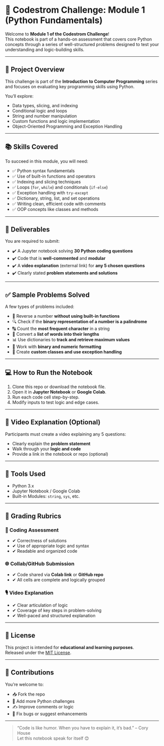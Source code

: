 # 🧠 Codestrom Challenge: Module 1 (Python Fundamentals)

Welcome to **Module 1 of the Codestrom Challenge**!  
This notebook is part of a hands-on assessment that covers core Python concepts through a series of well-structured problems designed to test your understanding and logic-building skills.

---

## 📘 Project Overview

This challenge is part of the **Introduction to Computer Programming** series and focuses on evaluating key programming skills using Python.

You’ll explore:

- Data types, slicing, and indexing  
- Conditional logic and loops  
- String and number manipulation  
- Custom functions and logic implementation  
- Object-Oriented Programming and Exception Handling  

---

## 📚 Skills Covered

To succeed in this module, you will need:

- ✅ Python syntax fundamentals  
- ✅ Use of built-in functions and operators  
- ✅ Indexing and slicing techniques  
- ✅ Loops (`for`, `while`) and conditionals (`if-else`)  
- ✅ Exception handling with `try-except`  
- ✅ Dictionary, string, list, and set operations  
- ✅ Writing clean, efficient code with comments  
- ✅ OOP concepts like classes and methods  

---

## 📂 Deliverables

You are required to submit:

- ✔️ A Jupyter notebook solving **30 Python coding questions**  
- ✔️ Code that is **well-commented** and **modular**  
- ✔️ A **video explanation** (external link) for **any 5 chosen questions**  
- ✔️ Clearly stated **problem statements and solutions**  

---

## ✅ Sample Problems Solved

A few types of problems included:

- 🔁 Reverse a number **without using built-in functions**  
- 🔍 Check if the **binary representation of a number is a palindrome**  
- 🔠 Count the **most frequent character** in a string  
- 📏 Convert a **list of words into their lengths**  
- 📊 Use dictionaries to **track and retrieve maximum values**  
- 🔢 Work with **binary and numeric formatting**  
- 🧰 Create **custom classes and use exception handling**

---

## 💻 How to Run the Notebook

1. Clone this repo or download the notebook file.
2. Open it in **Jupyter Notebook** or **Google Colab**.
3. Run each code cell step-by-step.
4. Modify inputs to test logic and edge cases.

---

## 🎥 Video Explanation (Optional)

Participants must create a video explaining any 5 questions:

- Clearly explain the **problem statement**
- Walk through your **logic and code**
- Provide a link in the notebook or repo (optional)

---

## 🧰 Tools Used

- Python 3.x  
- Jupyter Notebook / Google Colab  
- Built-in Modules: `string`, `sys`, etc.

---

## 📖 Grading Rubrics

### 🧠 Coding Assessment
- ✔ Correctness of solutions  
- ✔ Use of appropriate logic and syntax  
- ✔ Readable and organized code  

### 🌐 Collab/GitHub Submission
- ✔ Code shared via **Colab link** or **GitHub repo**  
- ✔ All cells are complete and logically grouped  

### 🎙 Video Explanation
- ✔ Clear articulation of logic  
- ✔ Coverage of key steps in problem-solving  
- ✔ Well-paced and structured explanation  

---

## 🔖 License

This project is intended for **educational and learning purposes**.  
Released under the [MIT License](LICENSE).

---

## 🤝 Contributions

You’re welcome to:
- 📥 Fork the repo  
- 🧠 Add more Python challenges  
- ✍ Improve comments or logic  
- 🐞 Fix bugs or suggest enhancements  

---

> “Code is like humor. When you have to explain it, it’s bad.” – Cory House  
Let this notebook speak for itself 😊  
